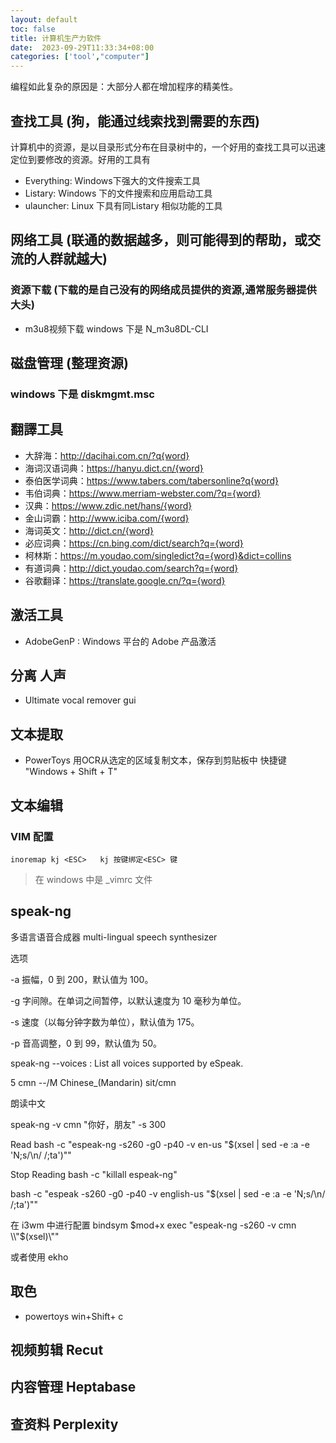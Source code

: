 ```yaml
---
layout: default
toc: false
title: 计算机生产力软件
date:  2023-09-29T11:33:34+08:00
categories: ['tool',"computer"]
---
```


编程如此复杂的原因是：大部分人都在增加程序的精美性。

<!--more-->

##  查找工具 (狗，能通过线索找到需要的东西)

计算机中的资源，是以目录形式分布在目录树中的，一个好用的查找工具可以迅速定位到要修改的资源。好用的工具有

- Everything: Windows下强大的文件搜索工具
- Listary:  Windows 下的文件搜索和应用启动工具
- ulauncher: Linux 下具有同Listary 相似功能的工具

## 网络工具 (联通的数据越多，则可能得到的帮助，或交流的人群就越大)

### 资源下载 (下载的是自己没有的网络成员提供的资源,通常服务器提供大头)

- m3u8视频下载  windows 下是 N_m3u8DL-CLI

## 磁盘管理 (整理资源)

### windows 下是 diskmgmt.msc

## 翻譯工具

- 大辞海：http://dacihai.com.cn/?q{word}
- 海词汉语词典：https://hanyu.dict.cn/{word}
- 泰伯医学词典：https://www.tabers.com/tabersonline?q{word}
- 韦伯词典：https://www.merriam-webster.com/?q={word}
- 汉典：https://www.zdic.net/hans/{word}
- 金山词霸：http://www.iciba.com/{word}
- 海词英文：http://dict.cn/{word}
- 必应词典：https://cn.bing.com/dict/search?q={word}
- 柯林斯：https://m.youdao.com/singledict?q={word}&dict=collins
- 有道词典：http://dict.youdao.com/search?q={word}
- 谷歌翻译：https://translate.google.cn/?q={word}


## 激活工具

- AdobeGenP : Windows 平台的 Adobe 产品激活

## 分离 人声
- Ultimate vocal remover gui

## 文本提取 
- PowerToys 用OCR从选定的区域复制文本，保存到剪贴板中 快捷键 "Windows + Shift + T"

## 文本编辑

### VIM 配置

```.vimrc 
inoremap kj <ESC>   kj 按键绑定<ESC> 键
```

> 在 windows 中是 _vimrc 文件

## speak-ng

多语言语音合成器 multi-lingual speech synthesizer

选项

 -a  振幅，0 到 200，默认值为 100。

-g  字间隙。在单词之间暂停，以默认速度为 10 毫秒为单位。

-s  速度（以每分钟字数为单位），默认值为 175。

-p  音高调整，0 到 99，默认值为 50。

speak-ng --voices : List all voices supported by eSpeak.

5  cmn             --/M      Chinese_(Mandarin) sit/cmn

朗读中文

speak-ng -v cmn "你好，朋友" -s 300


Read bash -c "espeak-ng -s260 -g0 -p40 -v en-us \"$(xsel | sed -e :a -e 'N;s/\n/ /;ta')\""

Stop Reading bash -c "killall espeak-ng"

bash -c "espeak -s260 -g0 -p40 -v english-us \"$(xsel | sed -e :a -e 'N;s/\n/ /;ta')\""

在 i3wm 中进行配置 
bindsym $mod+x exec "espeak-ng -s260  -v cmn \\"$(xsel)\\""

或者使用
ekho 

## 取色

- powertoys  win+Shift+ c

## 视频剪辑 Recut
## 内容管理 Heptabase
## 查资料  Perplexity
